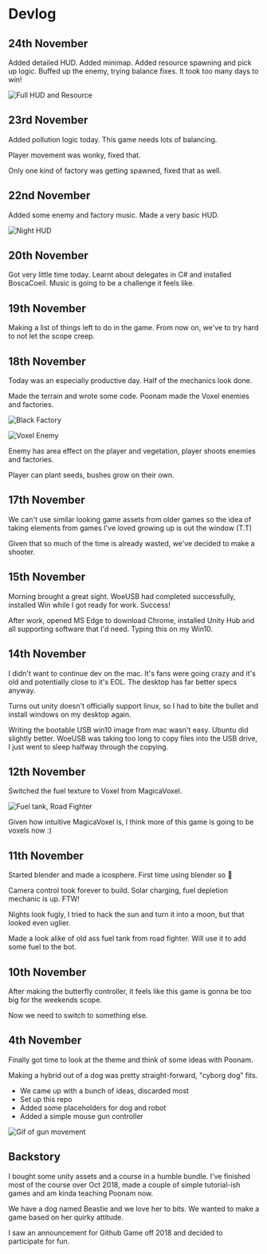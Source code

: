 # Devlog


## 24th November

Added detailed HUD. Added minimap. Added resource spawning and pick up logic. Buffed up the enemy, trying balance fixes. It took too many days to win!

![Full HUD and Resource](images/full-hud-and-resource.png)

## 23rd November

Added pollution logic today. This game needs lots of balancing.

Player movement was wonky, fixed that.

Only one kind of factory was getting spawned, fixed that as well.

## 22nd November

Added some enemy and factory music. Made a very basic HUD.

![Night HUD](images/night-hud.png)

## 20th November

Got very little time today.  Learnt about delegates in C# and installed BoscaCoeil. Music is going to be a challenge it feels like.

## 19th November

Making a list of things left to do in the game. From now on, we've to try hard to not let the scope creep.

## 18th November
Today was an especially productive day. Half of the mechanics look done.

Made the terrain and wrote some code. Poonam made the Voxel enemies and factories.

![Black Factory](images/evil-factory.png)

![Voxel Enemy](images/voxel-enemy.png)

Enemy has area effect on the player and vegetation, player shoots enemies and factories.

Player can plant seeds, bushes grow on their own.


## 17th November
We can't use similar looking game assets from older games so the idea of taking elements from games I've loved growing up is out the window (T.T)

Given that so much of the time is already wasted, we've decided to make a shooter.

## 15th November
Morning brought a great sight. WoeUSB had completed successfully, installed Win while I got ready for work. Success!

After work, opened MS Edge to download Chrome, installed Unity Hub and all supporting software that I'd need. Typing this on my Win10.

## 14th November

I didn't want to continue dev on the mac. It's fans were going crazy and it's old and potentially close to it's EOL. The desktop has far better specs anyway.

Turns out unity doesn't officially support linux, so I had to bite the bullet and install windows on my desktop again.

Writing the bootable USB win10 image from mac wasn't easy. Ubuntu did slightly better. WoeUSB was taking too long to copy files into the USB drive, I just went to sleep halfway through the copying.

## 12th November

Switched the fuel texture to Voxel from MagicaVoxel.

![Fuel tank, Road Fighter](images/12-nov-fuel-voxel.png)

Given how intuitive MagicaVoxel is, I think more of this game is going to be voxels now :)

## 11th November

Started blender and made a icosphere. First time using blender so :shrug:

Camera control took forever to build. Solar charging, fuel depletion mechanic is up. FTW!

Nights look fugly, I tried to hack the sun and turn it into a moon, but that looked even uglier.

Made a look alike of old ass fuel tank from road fighter. Will use it to add some fuel to the bot.

## 10th November

After making the butterfly controller, it feels like this game is gonna be too big for the weekends scope.

Now we need to switch to something else.

## 4th November

Finally got time to look at the theme and think of some ideas with Poonam.

Making a hybrid out of a dog was pretty straight-forward, "cyborg dog" fits.

- We came up with a bunch of ideas, discarded most
- Set up this repo
- Added some placeholders for dog and robot
- Added a simple mouse gun controller

![Gif of gun movement](images/4-nov-gun.gif)

## Backstory

I bought some unity assets and a course in a humble bundle. I've finished most of the course over Oct 2018, made a couple of simple tutorial-ish games and am kinda teaching Poonam now.

We have a dog named Beastie and we love her to bits. We wanted to make a game based on her quirky attitude.

I saw an announcement for Github Game off 2018 and decided to participate for fun.
